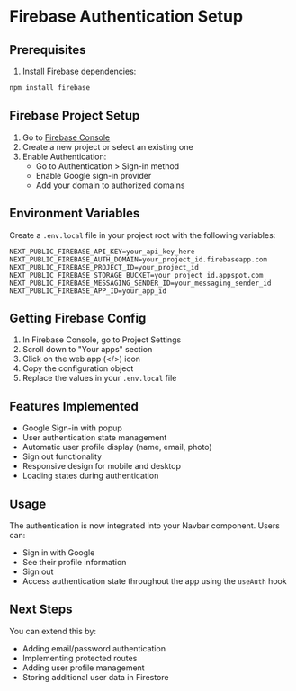 # Firebase Authentication Setup

## Prerequisites

1. Install Firebase dependencies:
```bash
npm install firebase
```

## Firebase Project Setup

1. Go to [Firebase Console](https://console.firebase.google.com/)
2. Create a new project or select an existing one
3. Enable Authentication:
   - Go to Authentication > Sign-in method
   - Enable Google sign-in provider
   - Add your domain to authorized domains

## Environment Variables

Create a `.env.local` file in your project root with the following variables:

```env
NEXT_PUBLIC_FIREBASE_API_KEY=your_api_key_here
NEXT_PUBLIC_FIREBASE_AUTH_DOMAIN=your_project_id.firebaseapp.com
NEXT_PUBLIC_FIREBASE_PROJECT_ID=your_project_id
NEXT_PUBLIC_FIREBASE_STORAGE_BUCKET=your_project_id.appspot.com
NEXT_PUBLIC_FIREBASE_MESSAGING_SENDER_ID=your_messaging_sender_id
NEXT_PUBLIC_FIREBASE_APP_ID=your_app_id
```

## Getting Firebase Config

1. In Firebase Console, go to Project Settings
2. Scroll down to "Your apps" section
3. Click on the web app (</>) icon
4. Copy the configuration object
5. Replace the values in your `.env.local` file

## Features Implemented

- Google Sign-in with popup
- User authentication state management
- Automatic user profile display (name, email, photo)
- Sign out functionality
- Responsive design for mobile and desktop
- Loading states during authentication

## Usage

The authentication is now integrated into your Navbar component. Users can:
- Sign in with Google
- See their profile information
- Sign out
- Access authentication state throughout the app using the `useAuth` hook

## Next Steps

You can extend this by:
- Adding email/password authentication
- Implementing protected routes
- Adding user profile management
- Storing additional user data in Firestore 
